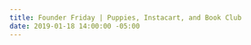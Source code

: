 ```yaml
---
title: Founder Friday | Puppies, Instacart, and Book Club
date: 2019-01-18 14:00:00 -05:00
---
```



